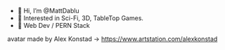 - 👋 Hi, I’m @MattDablu
- 👀 Interested in Sci-Fi, 3D, TableTop Games.
- 🌱 Web Dev / PERN Stack


avatar made by Alex Konstad -> https://www.artstation.com/alexkonstad
<!---
MattDablu/MattDablu is a ✨ special ✨ repository because its `README.md` (this file) appears on your GitHub profile.
You can click the Preview link to take a look at your changes.
--->
